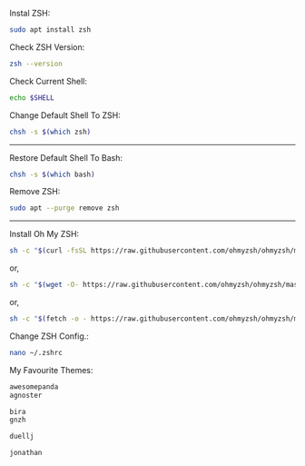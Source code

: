 Instal ZSH:
```bash
sudo apt install zsh
```

Check ZSH Version:
```bash
zsh --version
```

Check Current Shell:
```bash
echo $SHELL
```

Change Default Shell To ZSH:
```bash
chsh -s $(which zsh)
```
---

Restore Default Shell To Bash:
```bash
chsh -s $(which bash)
```

Remove ZSH:
```bash
sudo apt --purge remove zsh
```

---

Install Oh My ZSH:
```bash
sh -c "$(curl -fsSL https://raw.githubusercontent.com/ohmyzsh/ohmyzsh/master/tools/install.sh)"
```
or,
```bash
sh -c "$(wget -O- https://raw.githubusercontent.com/ohmyzsh/ohmyzsh/master/tools/install.sh)"
```
or,
```bash
sh -c "$(fetch -o - https://raw.githubusercontent.com/ohmyzsh/ohmyzsh/master/tools/install.sh)"
```

Change ZSH Config.:
```bash
nano ~/.zshrc
```

My Favourite Themes:
```bash
awesomepanda
agnoster

bira
gnzh

duellj

jonathan
```
